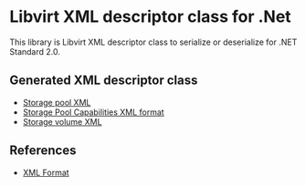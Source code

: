 # Libvirt XML descriptor class for .Net

This library is Libvirt XML descriptor class to serialize or deserialize for .NET Standard 2.0.

## Generated XML descriptor class

- [Storage pool XML](https://libvirt.org/formatstorage.html#storage-pool-xml)
- [Storage Pool Capabilities XML format](https://libvirt.org/formatstoragecaps.html)
- [Storage volume XML](https://libvirt.org/formatstorage.html#storage-volume-xml)

## References

- [XML Format](https://libvirt.org/format.html)
